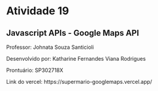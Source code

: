 # Atividade 19
## Javascript APIs - Google Maps API 

<p>Professor: Johnata Souza Santicioli</p>
<p>Desenvolvido por: Katharine Fernandes Viana Rodrigues</p>
<p>Prontuário: SP302718X</p>
<p>Link do vercel: https://supermario-googlemaps.vercel.app/</p>
